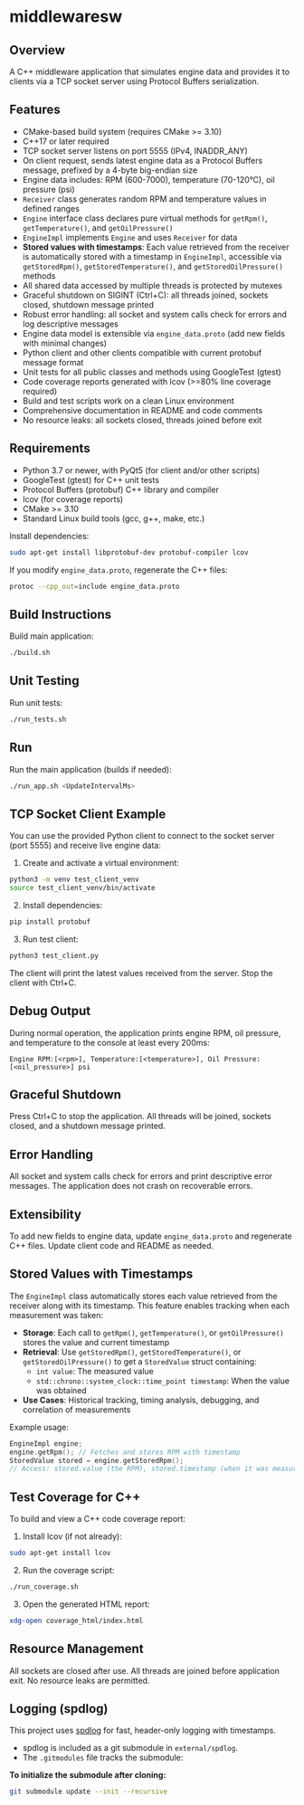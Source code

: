 # middlewaresw

## Overview
A C++ middleware application that simulates engine data and provides it to clients via a TCP socket server using Protocol Buffers serialization.

## Features
- CMake-based build system (requires CMake >= 3.10)
- C++17 or later required
- TCP socket server listens on port 5555 (IPv4, INADDR_ANY)
- On client request, sends latest engine data as a Protocol Buffers message, prefixed by a 4-byte big-endian size
- Engine data includes: RPM (600-7000), temperature (70-120°C), oil pressure (psi)
- `Receiver` class generates random RPM and temperature values in defined ranges
- `Engine` interface class declares pure virtual methods for `getRpm()`, `getTemperature()`, and `getOilPressure()`
- `EngineImpl` implements `Engine` and uses `Receiver` for data
- **Stored values with timestamps**: Each value retrieved from the receiver is automatically stored with a timestamp in `EngineImpl`, accessible via `getStoredRpm()`, `getStoredTemperature()`, and `getStoredOilPressure()` methods
- All shared data accessed by multiple threads is protected by mutexes
- Graceful shutdown on SIGINT (Ctrl+C): all threads joined, sockets closed, shutdown message printed
- Robust error handling: all socket and system calls check for errors and log descriptive messages
- Engine data model is extensible via `engine_data.proto` (add new fields with minimal changes)
- Python client and other clients compatible with current protobuf message format
- Unit tests for all public classes and methods using GoogleTest (gtest)
- Code coverage reports generated with lcov (>=80% line coverage required)
- Build and test scripts work on a clean Linux environment
- Comprehensive documentation in README and code comments
- No resource leaks: all sockets closed, threads joined before exit

## Requirements
- Python 3.7 or newer, with PyQt5 (for client and/or other scripts)
- GoogleTest (gtest) for C++ unit tests
- Protocol Buffers (protobuf) C++ library and compiler
- lcov (for coverage reports)
- CMake >= 3.10
- Standard Linux build tools (gcc, g++, make, etc.)

Install dependencies:
```bash
sudo apt-get install libprotobuf-dev protobuf-compiler lcov
```

If you modify `engine_data.proto`, regenerate the C++ files:
```bash
protoc --cpp_out=include engine_data.proto
```

## Build Instructions
Build main application:
```bash
./build.sh
```

## Unit Testing
Run unit tests:
```bash
./run_tests.sh
```

## Run
Run the main application (builds if needed):
```bash
./run_app.sh <UpdateIntervalMs>
```

## TCP Socket Client Example
You can use the provided Python client to connect to the socket server (port 5555) and receive live engine data:

1. Create and activate a virtual environment:
  ```bash
  python3 -m venv test_client_venv
  source test_client_venv/bin/activate
  ```
2. Install dependencies:
  ```bash
  pip install protobuf
  ```
3. Run test client:
  ```bash
  python3 test_client.py
  ```
The client will print the latest values received from the server. Stop the client with Ctrl+C.

## Debug Output
During normal operation, the application prints engine RPM, oil pressure, and temperature to the console at least every 200ms:
```
Engine RPM:[<rpm>], Temperature:[<temperature>], Oil Pressure:[<oil_pressure>] psi
```

## Graceful Shutdown
Press Ctrl+C to stop the application. All threads will be joined, sockets closed, and a shutdown message printed.

## Error Handling
All socket and system calls check for errors and print descriptive error messages. The application does not crash on recoverable errors.

## Extensibility
To add new fields to engine data, update `engine_data.proto` and regenerate C++ files. Update client code and README as needed.

## Stored Values with Timestamps
The `EngineImpl` class automatically stores each value retrieved from the receiver along with its timestamp. This feature enables tracking when each measurement was taken:

- **Storage**: Each call to `getRpm()`, `getTemperature()`, or `getOilPressure()` stores the value and current timestamp
- **Retrieval**: Use `getStoredRpm()`, `getStoredTemperature()`, or `getStoredOilPressure()` to get a `StoredValue` struct containing:
  - `int value`: The measured value
  - `std::chrono::system_clock::time_point timestamp`: When the value was obtained
- **Use Cases**: Historical tracking, timing analysis, debugging, and correlation of measurements

Example usage:
```cpp
EngineImpl engine;
engine.getRpm(); // Fetches and stores RPM with timestamp
StoredValue stored = engine.getStoredRpm();
// Access: stored.value (the RPM), stored.timestamp (when it was measured)
```

## Test Coverage for C++
To build and view a C++ code coverage report:
1. Install lcov (if not already):
  ```bash
  sudo apt-get install lcov
  ```
2. Run the coverage script:
  ```bash
  ./run_coverage.sh
  ```
3. Open the generated HTML report:
  ```bash
  xdg-open coverage_html/index.html
  ```

## Resource Management
All sockets are closed after use. All threads are joined before application exit. No resource leaks are permitted.

## Logging (spdlog)

This project uses [spdlog](https://github.com/gabime/spdlog) for fast, header-only logging with timestamps.

- spdlog is included as a git submodule in `external/spdlog`.
- The `.gitmodules` file tracks the submodule:

**To initialize the submodule after cloning:**
```bash
git submodule update --init --recursive
```

